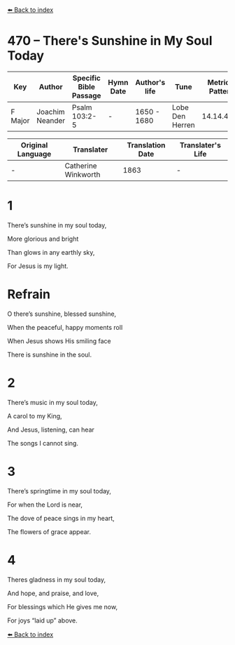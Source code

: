 [⬅️ Back to index](../README.md)

# 470 – There's Sunshine in My Soul Today

Key | Author   | Specific Bible Passage     |Hymn Date |Author's life |Tune |Metrical Pattern   |Composer/Source                                                                                        
-- | --------- | ---------------------------|----------|--------------|-----|-------------------|-------------   
F Major  | Joachim Neander      | Psalm 103:2-5 | -  | 1650 - 1680 | Lobe Den Herren | 14.14.4.7.8 | Chorale Book for England, 1863 

Original Language | Translater | Translation Date   | Translater's Life     
----------------- | --------- | --------------------|-------------   
\-  | Catherine Winkworth      | 1863 | -  | 1827 - 1878 



# 1

There’s sunshine in my soul today,

More glorious and bright

Than glows in any earthly sky,

For Jesus is my light.



# Refrain

O there’s sunshine, blessed sunshine,

When the peaceful, happy moments roll

When Jesus shows His smiling face

There is sunshine in the soul.



# 2

There’s music in my soul today,

A carol to my King,

And Jesus, listening, can hear

The songs I cannot sing.



# 3

There’s springtime in my soul today,

For when the Lord is near,

The dove of peace sings in my heart,

The flowers of grace appear.



# 4

Theres gladness in my soul today,

And hope, and praise, and love,

For blessings which He gives me now,

For joys “laid up” above.

[⬅️ Back to index](../README.md)
